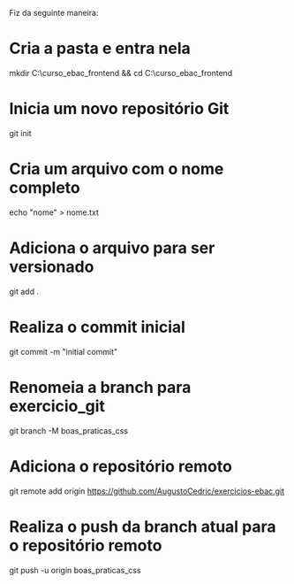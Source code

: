 
Fiz da seguinte maneira:

# Cria a pasta e entra nela

mkdir C:\curso_ebac_frontend && cd C:\curso_ebac_frontend

# Inicia um novo repositório Git

git init

# Cria um arquivo com o nome completo

echo "nome" > nome.txt

# Adiciona o arquivo para ser versionado

git add .

# Realiza o commit inicial

git commit -m "initial commit"

# Renomeia a branch para exercicio_git

git branch -M boas_praticas_css

# Adiciona o repositório remoto

git remote add origin https://github.com/AugustoCedric/exercicios-ebac.git

# Realiza o push da branch atual para o repositório remoto

git push -u origin boas_praticas_css
